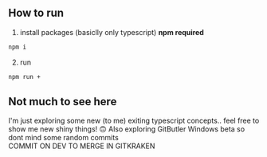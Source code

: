 ## How to run
1. install packages (basiclly only typescript) **npm required**
```sh
npm i
```
2. run
```sh
npm run +
```

## Not much to see here
I'm just exploring some new (to me) exiting typescript concepts.. feel free to show me new shiny things! 🙃
Also exploring GitButler Windows beta so dont mind some random commits<br>
COMMIT ON DEV TO MERGE IN GITKRAKEN